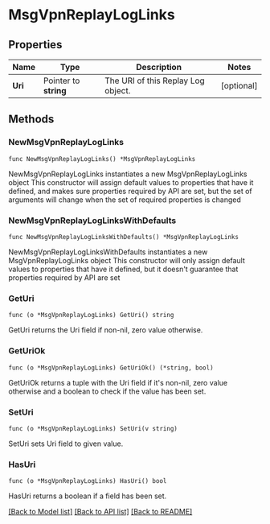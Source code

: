 # MsgVpnReplayLogLinks

## Properties

Name | Type | Description | Notes
------------ | ------------- | ------------- | -------------
**Uri** | Pointer to **string** | The URI of this Replay Log object. | [optional] 

## Methods

### NewMsgVpnReplayLogLinks

`func NewMsgVpnReplayLogLinks() *MsgVpnReplayLogLinks`

NewMsgVpnReplayLogLinks instantiates a new MsgVpnReplayLogLinks object
This constructor will assign default values to properties that have it defined,
and makes sure properties required by API are set, but the set of arguments
will change when the set of required properties is changed

### NewMsgVpnReplayLogLinksWithDefaults

`func NewMsgVpnReplayLogLinksWithDefaults() *MsgVpnReplayLogLinks`

NewMsgVpnReplayLogLinksWithDefaults instantiates a new MsgVpnReplayLogLinks object
This constructor will only assign default values to properties that have it defined,
but it doesn't guarantee that properties required by API are set

### GetUri

`func (o *MsgVpnReplayLogLinks) GetUri() string`

GetUri returns the Uri field if non-nil, zero value otherwise.

### GetUriOk

`func (o *MsgVpnReplayLogLinks) GetUriOk() (*string, bool)`

GetUriOk returns a tuple with the Uri field if it's non-nil, zero value otherwise
and a boolean to check if the value has been set.

### SetUri

`func (o *MsgVpnReplayLogLinks) SetUri(v string)`

SetUri sets Uri field to given value.

### HasUri

`func (o *MsgVpnReplayLogLinks) HasUri() bool`

HasUri returns a boolean if a field has been set.


[[Back to Model list]](../README.md#documentation-for-models) [[Back to API list]](../README.md#documentation-for-api-endpoints) [[Back to README]](../README.md)


